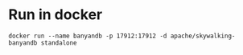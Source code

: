 
# Run in docker

```console
docker run --name banyandb -p 17912:17912 -d apache/skywalking-banyandb standalone
```